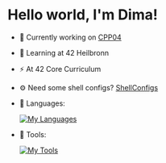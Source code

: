 # Hello world, I'm Dima!
- 🔭 Currently working on [CPP04](https://github.com/oliferovych/CPP-CPP04)
- 🌱 Learning at 42 Heilbronn
- ⚡ At 42 Core Curriculum
- ⚙️ Need some shell configs? [ShellConfigs](https://github.com/oliferovych/ShellConfigs)
- 📜 Languages:
  
     [![My Languages](https://skillicons.dev/icons?i=c,cpp,cs,bash)](https://skillicons.dev)

- 🔧 Tools:
    
     [![My Tools](https://skillicons.dev/icons?i=vscode,git,docker,github,notion)](https://skillicons.dev)
